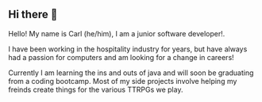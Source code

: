 ## Hi there 👋

<!--
**clkishman/clkishman** is a ✨ _special_ ✨ repository because its `README.md` (this file) appears on your GitHub profile.

Here are some ideas to get you started:

- 🔭 I’m currently working on ...
- 🌱 I’m currently learning ...
- 👯 I’m looking to collaborate on ...
- 🤔 I’m looking for help with ...
- 💬 Ask me about ...
- 📫 How to reach me: ...
- 😄 Pronouns: ...
- ⚡ Fun fact: ...
-->

Hello! My name is Carl (he/him), I am a junior software developer!.

I have been working in the hospitality industry for years, but have always had a passion for computers and am looking for a change in careers!

Currently I am learning the ins and outs of java and will soon be graduating from a coding bootcamp. Most of my side projects involve helping my freinds create things for the various TTRPGs we play.

